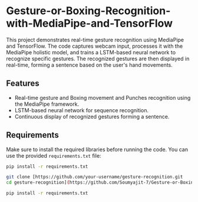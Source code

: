 # Gesture-or-Boxing-Recognition-with-MediaPipe-and-TensorFlow

This project demonstrates real-time gesture recognition using MediaPipe and TensorFlow. The code captures webcam input, processes it with the MediaPipe holistic model, and trains a LSTM-based neural network to recognize specific gestures. The recognized gestures are then displayed in real-time, forming a sentence based on the user's hand movements.

## Features

- Real-time gesture and Boxing movement and Punches recognition using the MediaPipe framework.
- LSTM-based neural network for sequence recognition.
- Continuous display of recognized gestures forming a sentence.

## Requirements

Make sure to install the required libraries before running the code. You can use the provided `requirements.txt` file:

```bash
pip install -r requirements.txt

git clone [https://github.com/your-username/gesture-recognition.git
cd gesture-recognition](https://github.com/Soumyajit-7/Gesture-or-Boxing-Recognition-with-MediaPipe-and-TensorFlow.git)https://github.com/Soumyajit-7/Gesture-or-Boxing-Recognition-with-MediaPipe-and-TensorFlow.git

pip install -r requirements.txt

